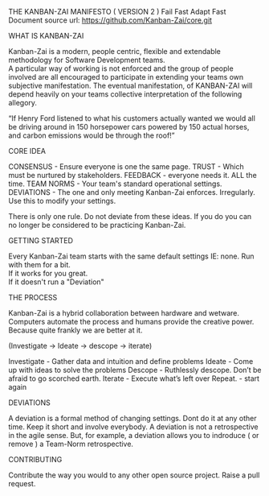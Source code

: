 THE KANBAN-ZAI MANIFESTO ( VERSION 2 )
Fail Fast Adapt Fast
Document source url: https://github.com/Kanban-Zai/core.git


WHAT IS KANBAN-ZAI

Kanban-Zai is a modern, people centric, flexible and extendable methodology for Software Development teams.  
A particular way of working is not enforced and the group of people involved are all encouraged to participate in extending your teams own subjective manifestation. 
The eventual manifestation, of KANBAN-ZAI will depend heavily on your teams collective interpretation of the following allegory.

“If Henry Ford listened to what his customers actually wanted we would all be driving around in 150 horsepower cars powered by 150 actual horses, and carbon emissions would be through the roof!”

CORE IDEA

CONSENSUS   - Ensure everyone is one the same page.
TRUST       - Which must be nurtured by stakeholders.
FEEDBACK    - everyone needs it.  ALL the time. 
TEAM NORMS  - Your team's standard operational settings.
DEVIATIONS  - The one and only meeting Kanban-Zai enforces.  Irregularly.  Use this to modify your settings.

There is only one rule.  Do not deviate from these ideas.  If you do you can no longer be considered to be practicing Kanban-Zai.

GETTING STARTED

Every Kanban-Zai team starts with the same default settings IE: none.  Run with them for a bit.   
If it works for you great.  
If it doesn't run a "Deviation"


THE PROCESS

Kanban-Zai is a hybrid collaboration between hardware and wetware.  Computers automate the process and humans provide the creative power.  Because quite frankly we are better at it.

(Investigate -> Ideate -> descope -> iterate)

Investigate 	- Gather data and intuition and define problems
Ideate 		    - Come up with ideas to solve the problems
Descope	      - Ruthlessly descope.  Don’t be afraid to go scorched earth.
Iterate		    - Execute what’s left over 
Repeat.       - start again

DEVIATIONS

A deviation is a formal method of changing settings.  Dont do it at any other time.  Keep it short and involve everybody.  A deviation is not a retrospective
in the agile sense.  But, for example, a deviation allows you to indroduce ( or remove ) a Team-Norm retrospective.

CONTRIBUTING

Contribute the way you would to any other open source project.  Raise a pull request.
